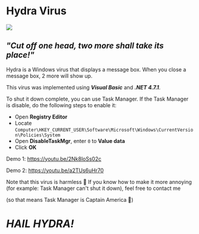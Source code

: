 # Hydra Virus
<img src="https://github.com/giabao4498/Hydra-Virus/blob/master/Hydra%20icon.ico">

## *"Cut off one head, two more shall take its place!"*

Hydra is a Windows virus that displays a message box. When you close a message box, 2 more will show up.

This virus was implemented using ***Visual Basic*** and ***.NET 4.7.1***.

To shut it down complete, you can use Task Manager. If the Task Manager is disable, do the following steps to enable it:
- Open **Registry Editor**
- Locate `Computer\HKEY_CURRENT_USER\Software\Microsoft\Windows\CurrentVersion\Policies\System`
- Open **DisableTaskMgr**, enter `0` to **Value data**
- Click **OK**

Demo 1: https://youtu.be/2Nk8loSs02c

Demo 2: https://youtu.be/a2TUs6uHr70

Note that this virus is harmless 🙂 If you know how to make it more annoying (for example: Task Manager can't shut it down), feel free to contact me

(so that means Task Manager is Captain America 🤔)

# *HAIL HYDRA!*

